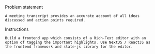 Problem statement

`A meeting transcript provides an accurate account of all ideas discussed and action points
required.`

Instructions


`Build a frontend app which consists of a Rich-Text editor with an option of tagging the
important highlights. Use NextJS / ReactJS as the frontend framework and slate-js library for
the editor.`
